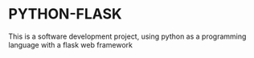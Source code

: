 # PYTHON-FLASK
This is a software development project, using python as a programming language with a flask web framework
